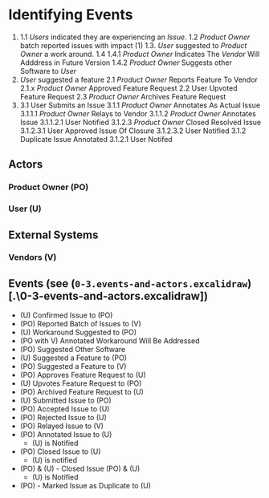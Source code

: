 # Identifying Events



1.  
    1.1 *Users* indicated they are experiencing an *Issue*.
    1.2 *Product Owner* batch reported issues with impact (1)
    1.3. *User* suggested to *Product Owner* a work around.
    1.4
        1.4.1 *Product Owner* Indicates The *Vendor* Will Adddress in Future Version
        1.4.2 *Product Owner* Suggests other Software to *User*
2. *User* suggested a feature
    2.1 *Product Owner* Reports Feature To Vendor
    2.1.x *Product Owner*  Approved Feature Request
    2.2 User Upvoted Feature Request
    2.3 *Product Owner* Archives Feature Request
3. 
    3.1 User Submits an Issue
        3.1.1 *Product Owner* Annotates As Actual Issue
            3.1.1.1 *Product Owner* Relays to Vendor
            3.1.1.2 *Product Owner* Annotates Issue
                3.1.1.2.1 User Notified
            3.1.2.3 *Product Owner* Closed Resolved Issue
                3.1.2.3.1 User Approved Issue Of Closure
                3.1.2.3.2 User Notified
        3.1.2 Duplicate Issue Annotated
            3.1.2.1 User Notifed
            

## Actors

### Product Owner (PO)
### User (U)


## External Systems

### Vendors (V)


## Events (see (`0-3.events-and-actors.excalidraw`)[.\0-3-events-and-actors.excalidraw])

- (U) Confirmed Issue to (PO)
- (PO) Reported Batch of Issues to (V)
- (U) Workaround Suggested to (PO)
- (PO with V) Annotated Workaround Will Be Addressed
- (PO) Suggested Other Software
- (U) Suggested a Feature to (PO)
- (PO) Suggested a Feature to (V)
- (PO) Approves Feature Request to (U)
- (U) Upvotes Feature Request to (PO)
- (PO) Archived Feature Request to (U)
- (U) Submitted Issue to (PO)
- (PO) Accepted Issue to (U)
- (PO) Rejected Issue to (U)
- (PO) Relayed Issue to (V)
- (PO) Annotated Issue to (U) 
    - (U) is Notified
- (PO) Closed Issue to (U)
    - (U) is notified
- (PO) & (U) - Closed Issue (PO) & (U)
    - (U) is Notified
- (PO) - Marked Issue as Duplicate to (U)


